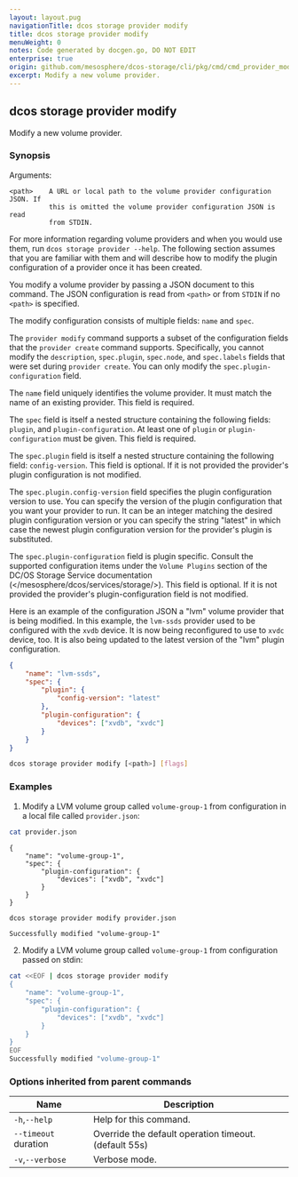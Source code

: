 ```yaml
---
layout: layout.pug
navigationTitle: dcos storage provider modify
title: dcos storage provider modify
menuWeight: 0
notes: Code generated by docgen.go, DO NOT EDIT
enterprise: true
origin: github.com/mesosphere/dcos-storage/cli/pkg/cmd/cmd_provider_modify.go
excerpt: Modify a new volume provider.
---
```


## dcos storage provider modify

Modify a new volume provider.

### Synopsis

Arguments:

    <path>    A URL or local path to the volume provider configuration JSON. If
              this is omitted the volume provider configuration JSON is read
              from STDIN.

For more information regarding volume providers and when you would use them, run
`dcos storage provider --help`. The following section assumes that you are
familiar with them and will describe how to modify the plugin configuration of
a provider once it has been created.

You modify a volume provider by passing a JSON document to this command. The
JSON configuration is read from `<path>` or from `STDIN` if no `<path>` is
specified.

The modify configuration consists of multiple fields: `name` and `spec`.

The `provider modify` command supports a subset of the configuration fields
that the `provider create` command supports. Specifically, you cannot modify
the `description`, `spec.plugin`, `spec.node`, and `spec.labels` fields that
were set during `provider create`. You can only modify the
`spec.plugin-configuration` field.

The `name` field uniquely identifies the volume provider. It must match the
name of an existing provider. This field is required.

The `spec` field is itself a nested structure containing the following fields:
`plugin`, and `plugin-configuration`. At least one of `plugin` or
`plugin-configuration` must be given. This field is required.

The `spec.plugin` field is itself a nested structure containing the following
field: `config-version`. This field is optional. If it is not provided the
provider's plugin configuration is not modified.

The `spec.plugin.config-version` field specifies the plugin configuration
version to use. You can specify the version of the plugin configuration that
you want your provider to run. It can be an integer matching the desired plugin
configuration version or you can specify the string "latest" in which case the
newest plugin configuration version for the provider's plugin is substituted.

The `spec.plugin-configuration` field is plugin specific. Consult the supported
configuration items under the `Volume Plugins` section of the DC/OS Storage
Service documentation (</mesosphere/dcos/services/storage/>).
This field is optional. If it is not provided the provider's
plugin-configuration field is not modified.

Here is an example of the configuration JSON a "lvm" volume provider that is
being modified. In this example, the `lvm-ssds` provider used to be configured
with the `xvdb` device. It is now being reconfigured to use to `xvdc` device,
too. It is also being updated to the latest version of the "lvm" plugin
configuration.

```json
{
    "name": "lvm-ssds",
    "spec": {
        "plugin": {
            "config-version": "latest"
        },
        "plugin-configuration": {
            "devices": ["xvdb", "xvdc"]
        }
    }
}
```


```bash
dcos storage provider modify [<path>] [flags]
```

### Examples

1. Modify a LVM volume group called `volume-group-1` from configuration in a local file called `provider.json`:

```bash
cat provider.json
```
```
{
    "name": "volume-group-1",
    "spec": {
        "plugin-configuration": {
            "devices": ["xvdb", "xvdc"]
        }
    }
}
```
```bash
dcos storage provider modify provider.json
```
```
Successfully modified "volume-group-1"
```

2. Modify a LVM volume group called `volume-group-1` from configuration passed on stdin:

```bash
cat <<EOF | dcos storage provider modify
{
    "name": "volume-group-1",
    "spec": {
        "plugin-configuration": {
            "devices": ["xvdb", "xvdc"]
        }
    }
}
EOF
Successfully modified "volume-group-1"
```

### Options inherited from parent commands

Name | Description
--- | ---
`-h`,`--help` | Help for this command.
`--timeout` duration | Override the default operation timeout. (default 55s)
`-v`,`--verbose` | Verbose mode.

